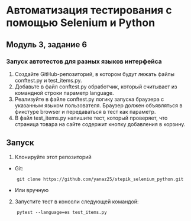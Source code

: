 # Автоматизация тестирования с помощью Selenium и Python
## Модуль 3, задание 6
### Запуск автотестов для разных языков интерфейса
1. Создайте GitHub-репозиторий, в котором будут лежать файлы conftest.py и test_items.py.
2. Добавьте в файл conftest.py обработчик, который считывает из командной строки параметр language.
3. Реализуйте в файле conftest.py логику запуска браузера с указанным языком пользователя. Браузер должен объявляться в фикстуре browser и передаваться в тест как параметр.
4. В файл test_items.py напишите тест, который проверяет, что страница товара на сайте содержит кнопку добавления в корзину.


## Запуск

   1. Клонируйте этот репозиторий
   
* Git:
```
    git clone https://github.com/yanaz25/stepik_selenium_python.git
```
* Или вручную

2. Запустите тест в консоли следующей командой:
```
    pytest --language=es test_items.py
```
